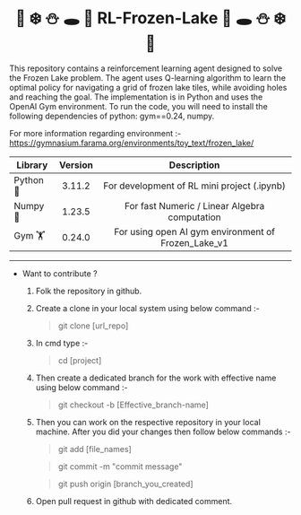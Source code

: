 # <div align="center"> :ocean: :snowflake: :snowman: :hole: :dart:  RL-Frozen-Lake :dart: :hole: :snowman: :snowflake: :ocean: </div>

This repository contains a reinforcement learning agent designed to solve the Frozen Lake problem. The agent uses Q-learning algorithm to learn the optimal policy for navigating a grid of frozen lake tiles, while avoiding holes and reaching the goal. The implementation is in Python and uses the OpenAI Gym environment. To run the code, you will need to install the following dependencies of python:
gym==0.24, numpy.

For more information regarding environment :-
https://gymnasium.farama.org/environments/toy_text/frozen_lake/

| Library   |      Version      |  Description |
|----------|:-------------:|:------:|
| Python 🐍 | 3.11.2 | For development of RL mini project (.ipynb) |
| Numpy :runner:| 1.23.5 | For fast Numeric / Linear Algebra computation |
| Gym :weight_lifting:| 0.24.0 | For using open AI gym environment of Frozen_Lake_v1 |

---
- Want to contribute ?

    1) Folk the repository in github.

    2) Create a clone in your local system using below command :-

	    > git clone [url_repo]
	
    3) In cmd type :- 

	    > cd [project]

    4) Then create a dedicated branch for the work with effective name using below command :-

	    > git checkout -b [Effective_branch-name]

    5) Then you can work on the respective repository in your local machine. After you did your changes then follow below commands :-

	    > git add [file_names]  

	    > git commit -m "commit message"  

	    > git push origin [branch_you_created]  
        
    6) Open pull request in github with dedicated comment.
